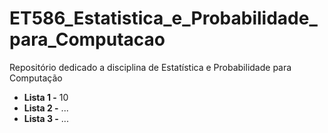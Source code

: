 # ET586_Estatistica_e_Probabilidade_para_Computacao
Repositório dedicado a disciplina de Estatística e Probabilidade para Computação

- **Lista 1 -** 10
- **Lista 2 -** ...
- **Lista 3 -** ...
